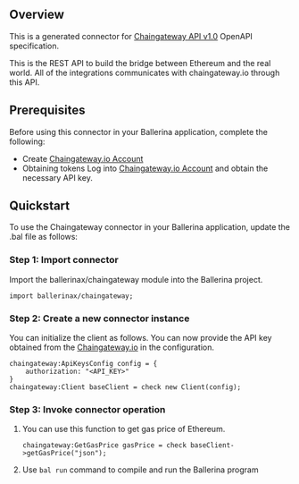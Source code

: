 ## Overview

This is a generated connector for [Chaingateway API v1.0](https://chaingateway.io/docs-ethereum) OpenAPI specification. 

This is the REST API to build the bridge between Ethereum and the real world. All of the integrations communicates with chaingateway.io through this API.

## Prerequisites
Before using this connector in your Ballerina application, complete the following:
* Create [Chaingateway.io Account](https://chaingateway.io/register)
* Obtaining tokens
    Log into [Chaingateway.io Account](https://chaingateway.io/login) and obtain the necessary API key.

## Quickstart

To use the Chaingateway connector in your Ballerina application, update the .bal file as follows:

### Step 1: Import connector
Import the ballerinax/chaingateway module into the Ballerina project.
```ballerina
import ballerinax/chaingateway;
```
### Step 2: Create a new connector instance
You can initialize the client as follows. You can now provide the API key obtained from the [Chaingateway.io](https://chaingateway.io/account) in the configuration.
```ballerina
chaingateway:ApiKeysConfig config = {
    authorization: "<API_KEY>"
}
chaingateway:Client baseClient = check new Client(config);
```
### Step 3: Invoke connector operation
1. You can use this function to get gas price of Ethereum.
    ```ballerina
    chaingateway:GetGasPrice gasPrice = check baseClient->getGasPrice("json");
    ``` 
2. Use `bal run` command to compile and run the Ballerina program

